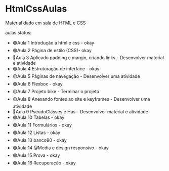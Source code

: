 # HtmlCssAulas
 Material dado em sala de HTML e CSS

aulas status:
<ul>
<li>🟢Aula 1 Introdução a html e css - okay </li>
<li>🟢Aula 2 Página de estilo (CSS)- okay </li>
<li>🔴Aula 3 Aplicado padding e margin, criando links - Desenvolver material e atividade</li>
<li>🟢Aula 4 Estruturação de interface - okay </li>
<li>🟡Aula 5 Páginas de navegação - Desenvolver uma atividade</li>
<li>🟢Aula 6 Flexbox - okay </li>
<li>🟡Aula 7 Projeto bike - Terminar o projeto</li>
<li>🟡Aula 8 Anexando fontes ao site e keyframes - Desenvolver uma atividade</li>
<li>🔴Aula 9 PseudoClasses e Has - Desenvolver material e atividade</li>
<li>🟢Aula 10 Tabelas - okay </li>
<li>🟢Aula 11 Formulários - okay </li>
<li>🟢Aula 12 Listas - okay </li>
<li>🟢Aula 13 banco90 - okay </li>
<li>🟢Aula 14 @Media e design responsivo - okay </li>
<li>🟢Aula 15 Prova - okay </li>
<li>🟢Aula 16 Recuperação - okay </li>
</ul>
